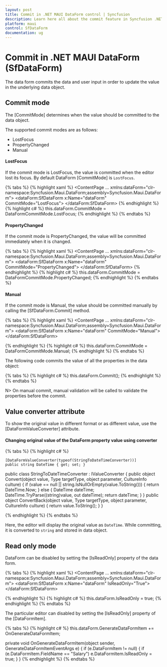 ```yaml
---
layout: post
title: Commit in .NET MAUI DataForm control | Syncfusion
description: Learn here all about the commit feature in Syncfusion .NET MAUI DataForm (SfDataForm) control and more.
platform: maui
control: SfDataForm
documentation: ug
---
```


# Commit in .NET MAUI DataForm (SfDataForm)

The data form commits the data and user input in order to update the value in the underlying data object.

## Commit mode

The [CommitMode] determines when the value should be committed to the data object.

The supported commit modes are as follows:

* LostFocus
* PropertyChanged
* Manual

#### LostFocus

If the commit mode is LostFocus, the value is committed when the editor lost its focus. By default DataForm [CommitMode] is `LostFocus`.

{% tabs %}
{% highlight xaml %}
<ContentPage 
...
             xmlns:dataForm="clr-namespace:Syncfusion.Maui.DataForm;assembly=Syncfusion.Maui.DataForm">
    <dataForm:SfDataForm
        x:Name="dataForm"
        CommitMode="LostFocus">
    </dataForm:SfDataForm>
</ContentPage>
{% endhighlight %}
{% highlight c# %}
this.dataForm.CommitMode = DataFormCommitMode.LostFocus;
{% endhighlight %}
{% endtabs %}

#### PropertyChanged

If the commit mode is PropertyChanged, the value will be committed immediately when it is changed.

{% tabs %}
{% highlight xaml %}
<ContentPage 
...
             xmlns:dataForm="clr-namespace:Syncfusion.Maui.DataForm;assembly=Syncfusion.Maui.DataForm">
    <dataForm:SfDataForm
        x:Name="dataForm"
        CommitMode="PropertyChanged">
    </dataForm:SfDataForm>
</ContentPage>
{% endhighlight %}
{% highlight c# %}
this.dataForm.CommitMode = DataFormCommitMode.PropertyChanged;
{% endhighlight %}
{% endtabs %}

#### Manual

If the commit mode is Manual, the value should be committed manually by calling the [SfDataForm.Commit] method.

{% tabs %}
{% highlight xaml %}
<ContentPage 
...
        xmlns:dataForm="clr-namespace:Syncfusion.Maui.DataForm;assembly=Syncfusion.Maui.DataForm">
    <dataForm:SfDataForm
        x:Name="dataForm"
        CommitMode="Manual">
    </dataForm:SfDataForm>

</ContentPage>
{% endhighlight %}
{% highlight c# %}
this.dataForm.CommitMode = DataFormCommitMode.Manual;
{% endhighlight %}
{% endtabs %}

The following code commits the value of all the properties in the data object:

{% tabs %}
{% highlight c# %}
this.dataForm.Commit();
{% endhighlight %}
{% endtabs %}

N> On manual commit, manual validation will be called to validate the properties before the commit.

## Value converter attribute

To show the original value in different format or as different value, use the [DataFormValueConverter] attribute.

#### Changing original value of the DataForm property value using converter

{% tabs %}
{% highlight c# %}

    [DataFormValueConverter(typeof(StringToDateTimeConverter))]
    public string DateTime { get; set; }

public class StringToDateTimeConverter : IValueConverter
{
    public object Convert(object value, Type targetType, object parameter, CultureInfo culture)
    {
        if (value == null || string.IsNullOrEmpty(value.ToString()))
        {
            return DateTime.Now;
        }
        else
        {
            DateTime dateTime;
            DateTime.TryParse((string)value, out dateTime);
            return dateTime;
        }
    }
    public object ConvertBack(object value, Type targetType, object parameter, CultureInfo culture)
    {
        return value.ToString();
    }
}

{% endhighlight %}
{% endtabs %}

Here, the editor will display the original value as `DateTime`. While committing, it is converted to `string` and stored in data object.

## Read only mode

DataForm can be disabled by setting the [IsReadOnly] property of the data form.

{% tabs %}
{% highlight xaml %}
<ContentPage 
...
             xmlns:dataForm="clr-namespace:Syncfusion.Maui.DataForm;assembly=Syncfusion.Maui.DataForm">
    <dataForm:SfDataForm
        x:Name="dataForm" 
        IsReadOnly="True">
    </dataForm:SfDataForm>

</ContentPage>
{% endhighlight %}
{% highlight c# %}
this.dataForm.IsReadOnly = true;
{% endhighlight %}
{% endtabs %}

The particular editor can disabled by setting the [IsReadOnly] property of the [DataFormItem].

{% tabs %}
{% highlight c# %}
this.dataForm.GenerateDataFormItem += OnGenerateDataFormItem;

 private void OnGenerateDataFormItem(object sender, GenerateDataFormItemEventArgs e)
{
    if (e.DataFormItem != null)
    {
        if (e.DataFormItem.FieldName == "Salary")
            e.DataFormItem.IsReadOnly = true;
    }
}
{% endhighlight %}
{% endtabs %}
